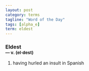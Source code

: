 ```yaml
---
layout: post
category: terms
tagline: "Word of the Day"
tags: [alpha_e]
term: eldest
---
```


<h3>Eldest<br/> <small>&mdash; v. (el<span>&middot;</span>dest)</small></h3>
<p><ol><li>having hurled an insult in Spanish</li>
</ol></p>
